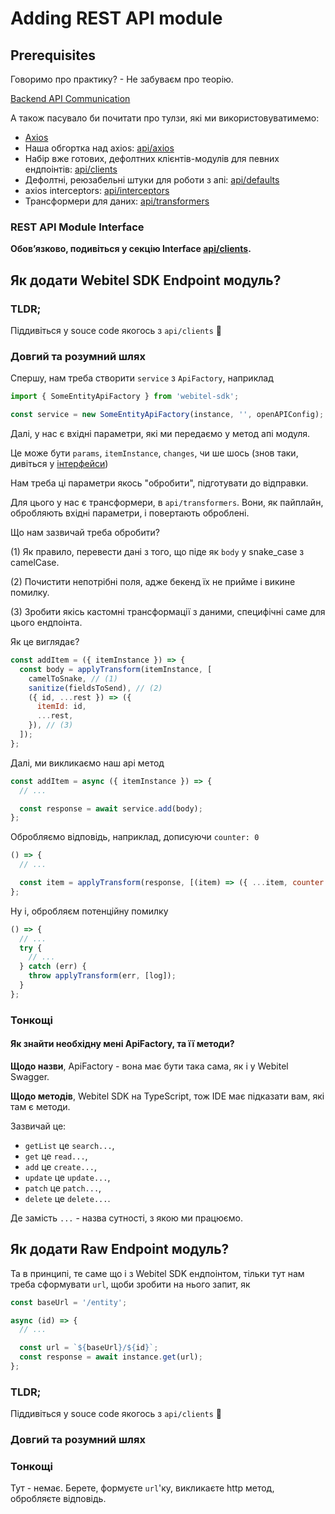 # Adding REST API module

## Prerequisites

Говоримо про практику? - Не забуваєм про теорію.

[Backend API Communication](../../architecture-and-structures/Backend%20API%20communication/Readme.md)

А також пасувало би почитати про тулзи, які ми використовуватимемо:

- [Axios](https://axios-http.com/docs/intro)
- Наша обгортка над axios: [api/axios](../../../ui-sdk/api/axios/Readme.md)
- Набір вже готових, дефолтних клієнтів-модулів для певних ендпоінтів: [api/clients](../../../ui-sdk/api/clients/Readme.md)
- Дефолтні, реюзабельні штуки для роботи з апі: [api/defaults](../../../ui-sdk/api/defaults/Readme.md)
- axios interceptors: [api/interceptors](../../../ui-sdk/api/interceptors/Readme.md)
- Трансформери для даних: [api/transformers](../../../ui-sdk/api/transformers/Readme.md)

### REST API Module Interface

**Обовʼязково, подивіться у секцію Interface [api/clients](../../../ui-sdk/api/clients/Readme.md#interface).**

## Як додати Webitel SDK Endpoint модуль?

### TLDR;

Піддивіться у souce code якогось з `api/clients` 🙂

### Довгий та розумний шлях

Спершу, нам треба створити `service` з `ApiFactory`, наприклад

```javascript
import { SomeEntityApiFactory } from 'webitel-sdk';

const service = new SomeEntityApiFactory(instance, '', openAPIConfig);
```

Далі, у нас є вхідні параметри, які ми передаємо у метод апі модуля.

Це може бути `params`, `itemInstance`, `changes`, чи ше шось (знов таки, дивіться у [інтерфейси](#rest-api-module-interface))

Нам треба ці параметри якось "обробити", підготувати до відправки.

Для цього у нас є трансформери, в `api/transformers`. Вони, як пайплайн, обробляють вхідні параметри,
і повертають оброблені.

Що нам зазвичай треба обробити?

(1) Як правило, перевести дані з того, що піде як `body` у snake_case з camelCase.

(2) Почистити непотрібні поля, адже бекенд їх не прийме і викине помилку.

(3) Зробити якісь кастомні трансформації з даними, специфічні саме для цього ендпоінта.

Як це виглядає?

```javascript
const addItem = ({ itemInstance }) => {
  const body = applyTransform(itemInstance, [
    camelToSnake, // (1)
    sanitize(fieldsToSend), // (2)
    ({ id, ...rest }) => ({
      itemId: id,
      ...rest,
    }), // (3)
  ]);
};
```

Далі, ми викликаємо наш api метод

```javascript
const addItem = async ({ itemInstance }) => {
  // ...

  const response = await service.add(body);
};
```

Обробляємо відповідь, наприклад, дописуючи `counter: 0`

```javascript
() => {
  // ...

  const item = applyTransform(response, [(item) => ({ ...item, counter: 0 })]);
};
```

Ну і, обробляєм потенційну помилку

```javascript
() => {
  // ...
  try {
    // ...
  } catch (err) {
    throw applyTransform(err, [log]);
  }
};
```

### Тонкощі

#### Як знайти необхідну мені ApiFactory, та її методи?

**Щодо назви**, ApiFactory - вона має бути така сама, як і у Webitel Swagger.

**Щодо методів**, Webitel SDK на TypeScript, тож IDE має підказати вам, які там є методи.

Зазвичай це:

- `getList` це `search...`,
- `get` це `read...`,
- `add` це `create...`,
- `update` це `update...`,
- `patch` це `patch...`,
- `delete` це `delete...`.

Де замість `...` - назва сутності, з якою ми працюємо.

## Як додати Raw Endpoint модуль?

Та в принципі, те саме що і з Webitel SDK ендпоінтом, тільки тут нам треба сформувати `url`,
щоби зробити на нього запит, як

```javascript
const baseUrl = '/entity';

async (id) => {
  // ...

  const url = `${baseUrl}/${id}`;
  const response = await instance.get(url);
};
```

### TLDR;

Піддивіться у souce code якогось з `api/clients` 🙂

### Довгий та розумний шлях

### Тонкощі

Тут - немає. Берете, формуєте `url`'ку, викликаєте http метод, обробляєте відповідь.
